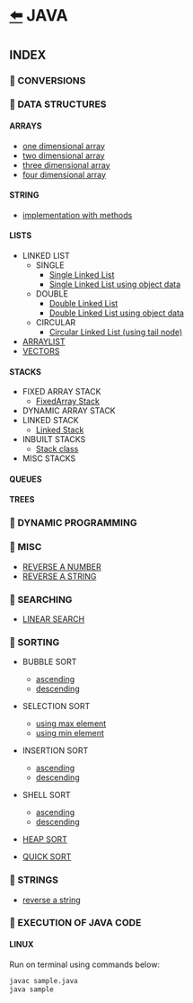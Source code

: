 # [:arrow_left:](../README.md) JAVA

## INDEX

### :rocket: CONVERSIONS

### :rocket: DATA STRUCTURES

#### ARRAYS

* [one dimensional array](Data-Structures/ARRAYS/oneDarray.java)
* [two dimensional array](Data-Structures/ARRAYS/twoDarray.java)
* [three dimensional array](Data-Structures/ARRAYS/threeDarray.java)
* [four dimensional array](Data-Structures/ARRAYS/fourDarray.java)

#### STRING

* [implementation with methods](Data-Structures/STRING/Strings.java)

#### LISTS

* LINKED LIST
  * SINGLE
    * [Single Linked List](Data-Structures/LISTS/SINGLE/LinkedList.java)
    * [Single Linked List using object data](Data-Structures/LISTS/Single-Linked-List/singleLinkedList.java)
  * DOUBLE
    * [Double Linked List](Data-Structures/LISTS/DOUBLE/DoublyLinkedList.java)
    * [Double Linked List using object data](Data-Structures/LISTS/Double-Linked-List/DoubleLinkedList.java)
  * CIRCULAR
    * [Circular Linked List (using tail node)](Data-Structures/LISTS/CIRCULAR/CircularLinkedList.java)
* [ARRAYLIST](Data-Structures/LISTS/arrayList.java)
* [VECTORS](Data-Structures/LISTS/vectors.java)

#### STACKS

* FIXED ARRAY STACK
  * [FixedArray Stack](Data-Structures/STACKS/FIXED-ARRAY-STACK/ArrayStack.java)
* DYNAMIC ARRAY STACK
* LINKED STACK
  * [Linked Stack](Data-Structures/STACKS/LINKED-STACK/LinkedStack.java)
* INBUILT STACKS
  * [Stack class](Data-Structures/STACKS/INBUILT-STACK/Stacks.java)
* MISC STACKS

#### QUEUES

#### TREES

### :rocket: DYNAMIC PROGRAMMING

### :rocket: MISC

* [REVERSE A NUMBER](Misc/reverse_no.java)
* [REVERSE A STRING](Misc/reverseString.java)

### :rocket: SEARCHING

* [LINEAR SEARCH](Searches/linearSearch.java)

### :rocket: SORTING

* BUBBLE SORT
  * [ascending](Sorting/BUBBLE-SORT/BubbleSort.java)
  * [descending](Sorting/BUBBLE-SORT/bubbleSort.java)

* SELECTION SORT
  * [using max element](Sorting/SelectionSort.java)
  * [using min element](Sorting/selectionsort.java)

* INSERTION SORT
  * [ascending](Sorting/insertionSort.java)
  * [descending](Sorting/InsertionSort.java)

* SHELL SORT
  * [ascending](Sorting/ShellSort.java)
  * [descending](Sorting/shellSort.java)
  
* [HEAP SORT](Sorting/HeapSort.java)
* [QUICK SORT](Sorting/QuickSort.java)

### :rocket: STRINGS

* [reverse a string](Strings/reverseString.java)

### :rocket: EXECUTION OF JAVA CODE

#### LINUX

Run on terminal using commands below:

```bash
javac sample.java
java sample
```